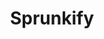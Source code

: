 ---
slug: sprunkify-1911
title: Sprunkify
description: "Sprunkify is an exciting online game. Play for free directly in your browser!"
icon: /images/popular_mods/Sprunkify.png
url: https://wowtbc.net/sprunkin/sprunkify/index.html
previewImage: /images/popular_mods/Sprunkify.png
type: popular mods

# SEO配置
seo:
  title: "Sprunkify - Play Free Online Game | Fun Browser Games"
  description: "Sprunkify - Play this fun online game for free in your browser. No download required!"
  ogImage: "/images/popular_mods/Sprunkify.png"
  keywords: "sprunkify-1911, online game, browser game, free game, popular mods game, play online"

videoUrls:
  - https://www.youtube.com/embed/example1
  - https://www.youtube.com/embed/example2

whyPlay:
  title: "Why Play Sprunkify?"
  items:
    - "Immersive Gameplay: Sprunkify offers an engaging and immersive gaming experience that will keep you entertained for hours"
    - "Challenging Levels: Test your skills with increasingly difficult challenges and obstacles"
    - "Beautiful Graphics: Enjoy stunning visuals and smooth animations that bring the game world to life"
    - "Regular Updates: New content and features are added regularly to keep the game fresh and exciting"
    - "Free to Play: Experience all the fun without spending a penny"
    - "Community Features: Connect with other players, share strategies, and compete for high scores"
    - "Cross-Platform: Play on any device with a web browser, no downloads required"

features:
  title: "Key Features of Sprunkify"
  image: "/images/popular_mods/Sprunkify.png"
  items:
    - "Intuitive Controls: Easy to learn controls make Sprunkify accessible for players of all skill levels"
    - "Multiple Game Modes: Enjoy various gameplay options that provide different challenges and experiences"
    - "Character Customization: Personalize your gaming experience with unique characters and items"
    - "Achievement System: Complete special tasks to earn rewards and recognition"
    - "Leaderboards: Compete with players worldwide and see who can achieve the highest scores"

characteristics:
  title: "Game Characteristics"
  image: "/images/popular_mods/Sprunkify.png"
  items:
    - "Genre: Popular mods game with elements of strategy and skill"
    - "Difficulty: Suitable for both casual gamers and those seeking a challenge"
    - "Play Time: Quick sessions or extended gameplay, depending on your preference"
    - "Art Style: Vibrant and engaging visuals that enhance the gaming experience"
    - "Sound Design: Immersive audio that complements the gameplay perfectly"

info: "Sprunkify is an exciting online game that offers players a unique and engaging gaming experience. With its intuitive controls, stunning visuals, and challenging gameplay, Sprunkify provides hours of entertainment for players of all ages and skill levels. Whether you're looking for a quick gaming session during a break or an extended play session, Sprunkify delivers an immersive experience that will keep you coming back for more. The game features multiple levels of increasing difficulty, ensuring that players are constantly challenged as they progress. With regular updates adding new content and features, Sprunkify remains fresh and exciting, providing endless entertainment options for its growing community of players."

howToPlayIntro: "Welcome to Sprunkify! This guide will walk you through the basics and help you master the game. Whether you're a beginner or looking to improve your skills, these tips and instructions will enhance your gaming experience."

howToPlaySteps:
  - title: "Getting Started"
    description: "Begin your Sprunkify adventure by familiarizing yourself with the controls. Use your keyboard or mouse to navigate through the game interface. The tutorial will guide you through the basic mechanics and help you understand the objectives."
  - title: "Understanding the Objectives"
    description: "In Sprunkify, your main goal is to progress through levels by completing specific objectives. Each level presents unique challenges that require different strategies and approaches."
  - title: "Mastering the Controls"
    description: "Practice using the controls to improve your precision and reaction time. Sprunkify requires quick reflexes and strategic thinking to overcome obstacles and defeat opponents."
  - title: "Utilizing Power-ups"
    description: "Collect power-ups throughout the game to enhance your abilities and overcome difficult challenges. Each power-up offers unique advantages that can be crucial for success."
  - title: "Developing Strategies"
    description: "As you progress in Sprunkify, develop effective strategies for different scenarios. Analyze patterns, anticipate challenges, and adapt your approach to maximize your performance."

faq:
  title: "Frequently Asked Questions about Sprunkify"
  items:
    - question: "Is Sprunkify free to play?"
      answer: "Yes, Sprunkify is completely free to play directly in your web browser. No downloads or purchases are required to enjoy the full game experience."
    - question: "Can I play Sprunkify on mobile devices?"
      answer: "Yes, Sprunkify is optimized for both desktop and mobile play. You can enjoy the game on any device with a web browser and internet connection."
    - question: "Are there any in-game purchases?"
      answer: "While Sprunkify is free to play, there may be optional in-game purchases available for cosmetic items or additional features that don't affect core gameplay."
    - question: "How often is Sprunkify updated?"
      answer: "The developers regularly update Sprunkify with new content, features, and improvements based on player feedback and game performance."
    - question: "Can I play Sprunkify offline?"
      answer: "Currently, Sprunkify requires an internet connection to play as it's a browser-based online game."
    - question: "Is Sprunkify suitable for children?"
      answer: "Yes, Sprunkify is designed to be family-friendly and suitable for players of all ages."
    - question: "How do I report bugs or issues?"
      answer: "If you encounter any problems while playing Sprunkify, you can report them through the game's support page or contact the developers directly through their website."
    - question: "Still Have Questions?"
      answer: "If you have additional questions about Sprunkify that aren't covered in this FAQ, please visit our support center or contact our customer service team for assistance."
---